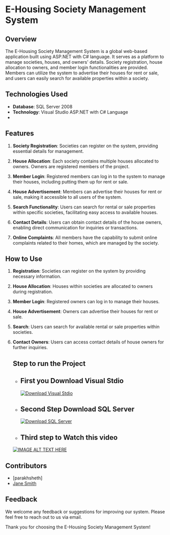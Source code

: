 # E-Housing Society Management System

## Overview

The E-Housing Society Management System is a global web-based application built using ASP.NET with C# language. It serves as a platform to manage societies, houses, and owners' details. Society registration, house allocation to owners, and member login functionalities are provided. Members can utilize the system to advertise their houses for rent or sale, and users can easily search for available properties within a society.

## Technologies Used

- **Database**: SQL Server 2008
- **Technology**: Visual Studio ASP.NET with C# Language
- 

## Features

1. **Society Registration**: Societies can register on the system, providing essential details for management.
   
2. **House Allocation**: Each society contains multiple houses allocated to owners. Owners are registered members of the project.
   
3. **Member Login**: Registered members can log in to the system to manage their houses, including putting them up for rent or sale.
   
4. **House Advertisement**: Members can advertise their houses for rent or sale, making it accessible to all users of the system.
   
5. **Search Functionality**: Users can search for rental or sale properties within specific societies, facilitating easy access to available houses.
   
6. **Contact Details**: Users can obtain contact details of the house owners, enabling direct communication for inquiries or transactions.
   
7. **Online Complaints**: All members have the capability to submit online complaints related to their homes, which are managed by the society.

## How to Use

1. **Registration**: Societies can register on the system by providing necessary information.
   
2. **House Allocation**: Houses within societies are allocated to owners during registration.
   
3. **Member Login**: Registered owners can log in to manage their houses.
   
4. **House Advertisement**: Owners can advertise their houses for rent or sale.
   
5. **Search**: Users can search for available rental or sale properties within societies.
   
6. **Contact Owners**: Users can access contact details of house owners for further inquiries.

   ## Step to run the Project
   - ## First you Download Visual Stdio
     [![Download Visual Stdio](https://img.shields.io/badge/Download-Click%20Here-blue)](https://visualstudio.microsoft.com/)
   - ## Second Step Download SQL Server
     [![Download SQL Server](https://img.shields.io/badge/Download-Click%20Here-blue)](https://www.microsoft.com/en-in/sql-server/sql-server-downloads)

    - ## Third step to Watch this video
     [![IMAGE ALT TEXT HERE](https://img.youtube.com/vi/ghHzdcpq1Uk/o.jpg)](https://www.youtube.com/watch?v=ghHzdcpq1Uk)

## Contributors

- [parakhsheth]
- [Jane Smith](mailto:jane@example.com)

## Feedback

We welcome any feedback or suggestions for improving our system. Please feel free to reach out to us via email.

Thank you for choosing the E-Housing Society Management System!
